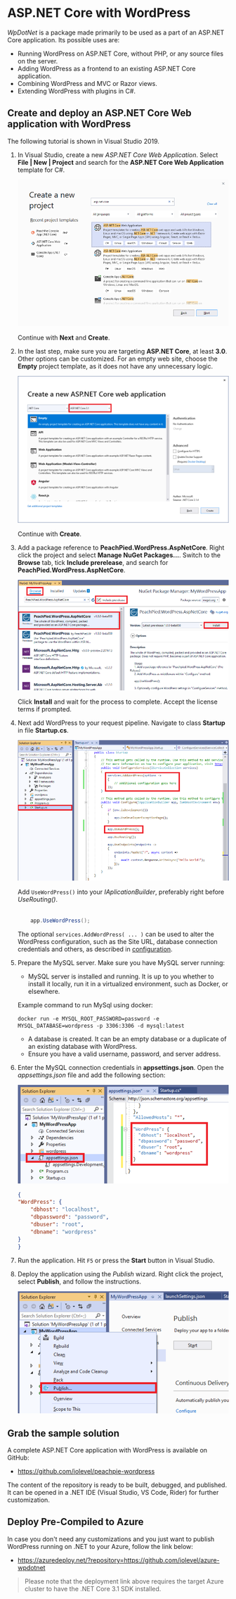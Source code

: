 # ASP.NET Core with WordPress

*WpDotNet* is a package made primarily to be used as a part of an ASP.NET Core application. Its possible uses are:

- Running WordPress on ASP.NET Core, without PHP, or any source files on the server.
- Adding WordPress as a frontend to an existing ASP.NET Core application.
- Combining WordPress and MVC or Razor views.
- Extending WordPress with plugins in C#.

## Create and deploy an ASP.NET Core Web application with WordPress

The following tutorial is shown in Visual Studio 2019.

1. In Visual Studio, create a new *ASP.NET Core Web Application*. Select **File | New | Project** and search for the **ASP.NET Core Web Application** template for C#.

    ![New ASP.NET Core Application](img/new-aspnetcore-csharp.png)

    Continue with **Next** and **Create**.

2. In the last step, make sure you are targeting **ASP.NET Core**, at least **3.0**. Other options can be customized. For an empty web site, choose the **Empty** project template, as it does not have any unnecessary logic.

    ![New ASP.NET Core Application](img/new-aspnetcore-step2.png)

    Continue with **Create**.

3. Add a package reference to **PeachPied.WordPress.AspNetCore**. Right click the project and select **Manage NuGet Packages...**. Switch to the **Browse** tab, tick **Include prerelease**, and search for **PeachPied.WordPress.AspNetCore**.

    ![Browse NuGet](img/browse-nuget-peachpied-wordpress-aspnetcore.png)

    Click **Install** and wait for the process to complete. Accept the license terms if prompted.

4. Next add WordPress to your request pipeline. Navigate to class **Startup** in file **Startup.cs**.

    ![WordPress request pipeline](img/startup-class.png)

    Add `UseWordPress()` into your *IAplicationBuilder*, preferably right before *UseRouting()*.

    ```c#

        app.UseWordPress();

    ```

    The optional `services.AddWordPress( ... )` can be used to alter the WordPress configuration, such as the Site URL, database connection credentials and others, as described in [configuration](configuration.md).

5. Prepare the MySQL server. Make sure you have MySQL server running:

    - MySQL server is installed and running. It is up to you whether to install it locally, run it in a virtualized environment, such as Docker, or elsewhere.

    Example command to run MySql using docker:
    ```shell
    docker run -e MYSQL_ROOT_PASSWORD=password -e MYSQL_DATABASE=wordpress -p 3306:3306 -d mysql:latest
    ```

    - A database is created. It can be an empty database or a duplicate of an existing database with WordPress.
    - Ensure you have a valid username, password, and server address.

6. Enter the MySQL connection credentials in **appsettings.json**. Open the *appsettings.json* file and add the following section:

    ![appsettings.json](img/appsettings.png)

    ```json
    {
    "WordPress": {
        "dbhost": "localhost",
        "dbpassword": "password",
        "dbuser": "root",
        "dbname": "wordpress"
    }
    }

    ```

7. Run the application. Hit `F5` or press the **Start** button in Visual Studio.

8. Deploy the application using the *Publish* wizard. Right click the project, select **Publish**, and follow the instructions.

    ![deploy the application to cloud](img/publish.png)

## Grab the sample solution

A complete ASP.NET Core application with WordPress is available on GitHub:

- https://github.com/iolevel/peachpie-wordpress

The content of the repository is ready to be built, debugged, and published. It can be opened in a .NET IDE (Visual Studio, VS Code, Rider) for further customization.

## Deploy Pre-Compiled to Azure

In case you don't need any customizations and you just want to publish WordPress running on .NET to your Azure, follow the link below:

- https://azuredeploy.net/?repository=https://github.com/iolevel/azure-wpdotnet

> Please note that the deployment link above requires the target Azure cluster to have the .NET Core 3.1 SDK installed.
